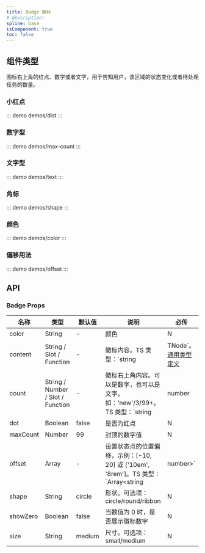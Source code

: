 ```yaml
---
title: Badge 徽标
# description: 
spline: base
isComponent: true
toc: false
---
```


## 组件类型

图标右上角的红点、数字或者文字，用于告知用户，该区域的状态变化或者待处理任务的数量。

### 小红点
::: demo demos/dist
:::

### 数字型

::: demo demos/max-count
:::

### 文字型

::: demo demos/text
:::

### 角标

::: demo demos/shape
:::

### 颜色

::: demo demos/color
:::

### 偏移用法 

::: demo demos/offset
:::

## API

### Badge Props
名称 | 类型 | 默认值 | 说明 | 必传
-- | -- | -- | -- | --
color | String | - | 颜色 | N
content | String / Slot / Function | - | 徽标内容。TS 类型：`string | TNode`。[通用类型定义](/tdesign-mobile-vue/blob/develop/src/common.ts) | N
count | String / Number / Slot / Function | - | 徽标右上角内容。可以是数字，也可以是文字。如：'new'/3/99+。TS 类型：`string | number | TNode`。[通用类型定义](/tdesign-mobile-vue/blob/develop/src/common.ts) | N
dot | Boolean | false | 是否为红点 | N
maxCount | Number | 99 | 封顶的数字值 | N
offset | Array | - | 设置状态点的位置偏移，示例：[-10, 20] 或 ['10em', '8rem']。TS 类型：`Array<string | number>` | N
shape | String | circle | 形状。可选项：circle/round/ribbon | N
showZero | Boolean | false | 当数值为 0 时，是否展示徽标数字 | N
size | String | medium | 尺寸。可选项：small/medium | N
